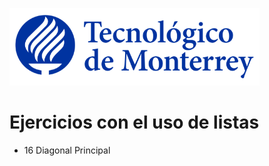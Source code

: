 ![Tec de Monterrey](images/logotecmty.png)
# Ejercicios con el uso de listas

- 16 Diagonal Principal
